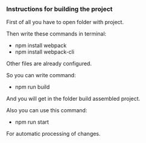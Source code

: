 ### Instructions for building the project
First of all you have to open folder with project.

Then write these commands in terminal:
- npm install webpack
- npm install webpack-cli

Other files are already configured.

So you can write command:
- npm run build

And you will get in the folder build assembled project.

Also you can use this command:
- npm run start

For automatic processing of changes.
